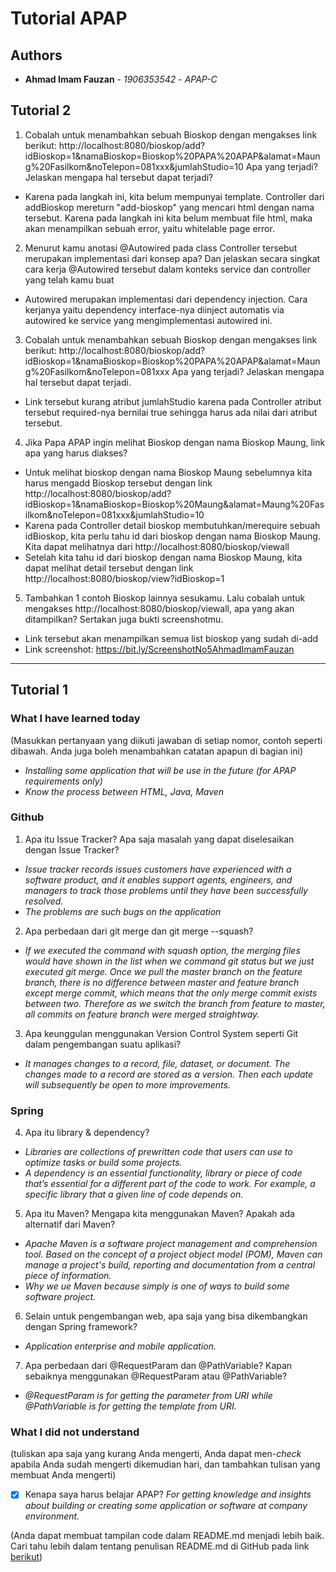 # Tutorial APAP

## Authors

* **Ahmad Imam Fauzan** - *1906353542* - *APAP-C*

## Tutorial 2
1. Cobalah untuk menambahkan sebuah Bioskop dengan mengakses link berikut: http://localhost:8080/bioskop/add?idBioskop=1&namaBioskop=Bioskop%20PAPA%20APAP&alamat=Maung%20Fasilkom&noTelepon=081xxx&jumlahStudio=10 Apa yang terjadi? Jelaskan mengapa hal tersebut dapat terjadi?
- Karena pada langkah ini, kita belum mempunyai template. Controller dari addBioskop mereturn "add-bioskop" yang mencari html dengan nama tersebut. Karena pada langkah ini kita belum membuat file html, maka akan menampilkan sebuah error, yaitu whitelable page error.

2. Menurut kamu anotasi @Autowired pada class Controller tersebut merupakan implementasi dari konsep apa? Dan jelaskan secara singkat cara kerja @Autowired tersebut dalam konteks service dan controller yang telah kamu buat
- Autowired merupakan implementasi dari dependency injection. Cara kerjanya yaitu dependency interface-nya diinject automatis via autowired ke service yang mengimplementasi autowired ini.

3. Cobalah untuk menambahkan sebuah Bioskop dengan mengakses link berikut: http://localhost:8080/bioskop/add?idBioskop=1&namaBioskop=Bioskop%20PAPA%20APAP&alamat=Maung%20Fasilkom&noTelepon=081xxx Apa yang terjadi? Jelaskan
mengapa hal tersebut dapat terjadi.
- Link tersebut kurang atribut jumlahStudio karena pada Controller atribut tersebut required-nya bernilai true sehingga harus ada nilai dari atribut tersebut.

4.  Jika Papa APAP ingin melihat Bioskop dengan nama Bioskop Maung, link apa yang harus diakses?
- Untuk melihat bioskop dengan nama Bioskop Maung sebelumnya kita harus mengadd Bioskop tersebut dengan link http://localhost:8080/bioskop/add?idBioskop=1&namaBioskop=Bioskop%20Maung&alamat=Maung%20Fasilkom&noTelepon=081xxx&jumlahStudio=10
- Karena pada Controller detail bioskop membutuhkan/merequire sebuah idBioskop, kita perlu tahu id dari bioskop dengan nama Bioskop Maung. Kita dapat melihatnya dari http://localhost:8080/bioskop/viewall
- Setelah kita tahu id dari bioskop dengan nama Bioskop Maung, kita dapat melihat detail tersebut dengan link http://localhost:8080/bioskop/view?idBioskop=1

5. Tambahkan 1 contoh Bioskop lainnya sesukamu. Lalu cobalah untuk mengakses http://localhost:8080/bioskop/viewall, apa yang akan ditampilkan? Sertakan juga bukti screenshotmu.
- Link tersebut akan menampilkan semua list bioskop yang sudah di-add
- Link screenshot: https://bit.ly/ScreenshotNo5AhmadImamFauzan

---

## Tutorial 1
### What I have learned today
(Masukkan pertanyaan yang diikuti jawaban di setiap nomor, contoh seperti dibawah. Anda
juga boleh menambahkan catatan apapun di bagian ini)
- *Installing some application that will be use in the future (for APAP requirements only)*
- *Know the process between HTML, Java, Maven*

### Github
1. Apa itu Issue Tracker? Apa saja masalah yang dapat diselesaikan dengan Issue Tracker?
- *Issue tracker records issues customers have experienced with a software product, and it enables support agents, engineers, and managers to track those problems until they have been successfully resolved.*
- *The problems are such bugs on the application*

2. Apa perbedaan dari git merge dan git merge --squash?
- *If we executed the command with squash option, the merging files would have shown in the list when we command git status but we just executed git merge. Once we pull the master branch on the feature branch, there is no difference between master and feature branch except merge commit, which means that the only merge commit exists between two. Therefore as we switch the branch from feature to master, all commits on feature branch were merged straightway.*

3. Apa keunggulan menggunakan Version Control System seperti Git dalam pengembangan
suatu aplikasi?
- *It manages changes to a record, file, dataset, or document. The changes made to a record are stored as a version. Then each update will subsequently be open to more improvements.*

### Spring
4. Apa itu library & dependency?
- *Libraries are collections of prewritten code that users can use to optimize tasks or build some projects.*
- *A dependency is an essential functionality, library or piece of code that’s essential for a different part of the code to work. For example, a specific library that a given line of code depends on.*

5. Apa itu Maven? Mengapa kita menggunakan Maven? Apakah ada alternatif dari Maven?
- *Apache Maven is a software project management and comprehension tool. Based on the concept of a project object model (POM), Maven can manage a project's build, reporting and documentation from a central piece of information.*
- *Why we ue Maven because simply is one of ways to build some software project.*

6. Selain untuk pengembangan web, apa saja yang bisa dikembangkan dengan Spring
framework?
- *Application enterprise and mobile application.*

7. Apa perbedaan dari @RequestParam dan @PathVariable? Kapan sebaiknya
menggunakan @RequestParam atau @PathVariable?
- *@RequestParam is for getting the parameter from URI while @PathVariable is for getting the template from URI.*

### What I did not understand
(tuliskan apa saja yang kurang Anda mengerti, Anda dapat men-_check_ apabila Anda
sudah mengerti dikemudian hari, dan tambahkan tulisan yang membuat Anda mengerti)
- [x] Kenapa saya harus belajar APAP?
*For getting knowledge and insights about building or creating some application or software at company environment.*

(Anda dapat membuat tampilan code dalam README.md menjadi lebih baik. Cari tahu
lebih dalam tentang penulisan README.md di GitHub pada link
[berikut](https://help.github.com/en/articles/basic-writing-and-formatting-syntax))